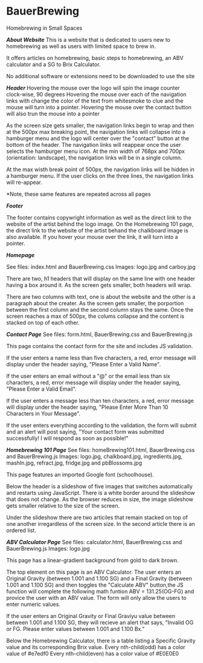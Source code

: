 # BauerBrewing
Homebrewing in Small Spaces 

***About Website***
This is a website that is dedicated to users new to homebrewing as well as users with limited space to brew in. 

It offers articles on homebrewing, basic steps to homebrewing, an ABV calculator and a SG to Brix Calculator.

No additional software or extensions need to be downloaded to use the site




***Header***
Hovering the mouse over the logo will spin the image counter clock-wise, 90 degrees
Hovering the mouse over each of the navigation links with change the color of the text from whitesmoke to clue and the mouse will turn into a pointer.
Hovering the mouse over the contact button will also trun the mouse into a pointer

As the screen size gets smaller, the navigation links begin to wrap and then at the 500px max breaking point, the navigation links will collapse into a hamburger menu and the logo will center over the "contact" button at the bottom of the header. The navigation links will reappear once the user selects the hamburger menu icon. At the min width of 768px and 700px (orientation: landscape), the navigation links will be in a single column.  

At the max wisth break point of 500px, the navigation links will be hidden in a hamburger menu. If the user clicks on the three lines, the navigation links 
will re-appear. 

*Note, these same features are repeated across all pages


***Footer***

  The footer contains copywright information as well as the direct link to the website of the artist behind the logo image. On the Homebrewing 101 page,
  the direct link to the website of the artist behand the chalkboard image is also available. If you hover your mouse over the link, it will turn into a pointer. 


***Homepage***

See files: index.html and BauerBrewing.css
Images: logo.jpg and carboy.jpg

There are two, h1 headers that will display on the same line with one header having a box around it. 
As the screen gets smaller, both headers will wrap. 

There are two columns with text, one is about the website and the other is a paragraph about the creater. 
As the screen gets smaller, the porportion between the first column and the second column stays the same. 
Once the screen reaches a max of 500px, the colums collapse and the content is stacked on top of each other. 

***Contact Page***
See files: form.html, BauerBrewing.css and BauerBrewing.js

This page contains the contact form for the site and includes JS validation. 

If the user enters a name less than five characters, a red, error message will display under the header saying, "Please Enter a Valid Name". 

If the user enters an email without a "@" or the email less than six characters, a red, error message will display under the header saying, "Please Enter a Valid Email". 

If the user enters a message less than ten characters, a red, error message will display under the header saying, "Please Enter More Than 10 Characters in Your Message". 

If the user enters everything according to the validation, the form will submit and an alert will post saying, "Your contact form was submitted successfully! I will respond as soon as possible!" 

***Homebrewing 101 Page***
See files: homeBrewing101.html, BauerBrewing.css and BauerBrewing.js
Images: logo.jpg, chalkboard.jpg, ingredients.jpg, mashIn.jpg, refract.jpg, fridge.jpg and pbBlossoms.jpg

This page features an imported Google font (schoolhouse). 

Below the header is a slideshow of five images that switches automatically and restarts using JavaScript. There is a white border around the slideshow that does not
change. As the browser reduces in size, the image slideshow gets smaller relative to the size of the screen. 

Under the slideshow there are two articiles that remain stacked on top of one another irregardless of the screen size.
In the second article there is an ordered list. 



***ABV Calculator Page***
See files: calculator.html, BauerBrewing.css and BauerBrewing.js
Images: logo.jpg

This page has a linear-gradient background from gold to dark brown.

The top element on this page is an ABV Calculator. The user enters an Original Gravity (between 1.001 and 1.100 SG) and a Final Gravity (between 1.001 and 1.100 SG) and
then toggles the "Calculate ABV" button,the JS function will complete the following math funtion ABV = 131.25(OG-FG) and provice the user with an ABV value.  The form will only allow the users to enter numeric values. 

If the user enters an Original Gravity or Final Graviyu value between between 1.001 and 1.100 SG, they will recieve an alert that says, "Invalid OG or FG. Please enter values between 1.001 and 1.100 Bx." 

Below the Homebrewing Calculator, there is a table listing a Specific Gravity value and its corresponding Brix value.
Every nth-child(odd) has a color value of #e7edf0
Every nth-child(even) has a color value of #E0E0E0


